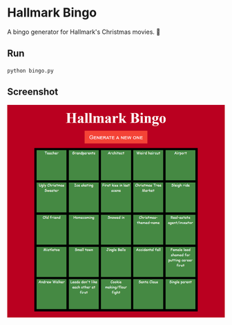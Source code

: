 # Hallmark Bingo
A bingo generator for Hallmark's Christmas movies. 🎄

## Run
`python bingo.py`

## Screenshot
![screenshot](screenshot.png)
